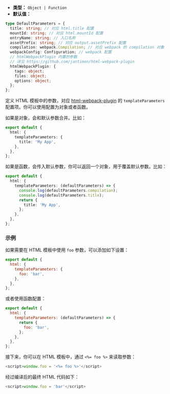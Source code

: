 - **类型：** `Object | Function`
- **默认值：**

```ts
type DefaultParameters = {
  title: string; // 对应 html.title 配置
  mountId: string; // 对应 html.mountId 配置
  entryName: string; // 入口名称
  assetPrefix: string; // 对应 output.assetPrefix 配置
  compilation: webpack.Compilation; // 对应 webpack 的 compilation 对象
  webpackConfig: Configuration; // webpack 配置
  // htmlWebpackPlugin 内置的参数
  // 详见 https://github.com/jantimon/html-webpack-plugin
  htmlWebpackPlugin: {
    tags: object;
    files: object;
    options: object;
  };
};
```

定义 HTML 模板中的参数，对应 [html-webpack-plugin](https://github.com/jantimon/html-webpack-plugin) 的 `templateParameters` 配置项。你可以使用配置为对象或者函数。

如果是对象，会和默认参数合并。比如：

```ts
export default {
  html: {
    templateParameters: {
      title: 'My App',
    },
  },
};
```

如果是函数，会传入默认参数，你可以返回一个对象，用于覆盖默认参数。比如：

```ts
export default {
  html: {
    templateParameters: (defaultParameters) => {
      console.log(defaultParameters.compilation);
      console.log(defaultParameters.title);
      return {
        title: 'My App',
      };
    },
  },
};
```

### 示例

如果需要在 HTML 模板中使用 `foo` 参数，可以添加如下设置：

```js
export default {
  html: {
    templateParameters: {
      foo: 'bar',
    },
  },
};
```

或者使用函数配置：

```js
export default {
  html: {
    templateParameters: (defaultParameters) => {
      return {
        foo: 'bar',
      };
    },
  },
};
```

接下来，你可以在 HTML 模板中，通过 `<%= foo %>` 来读取参数：

```js
<script>window.foo = '<%= foo %>'</script>
```

经过编译后的最终 HTML 代码如下：

```js
<script>window.foo = 'bar'</script>
```
